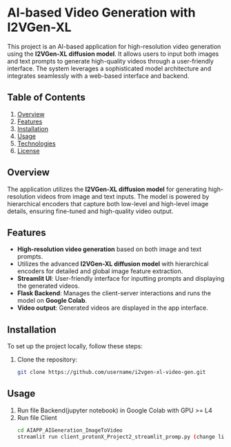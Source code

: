 # AI-based Video Generation with I2VGen-XL

This project is an AI-based application for high-resolution video generation using the **I2VGen-XL diffusion model**. It allows users to input both images and text prompts to generate high-quality videos through a user-friendly interface. The system leverages a sophisticated model architecture and integrates seamlessly with a web-based interface and backend.

## Table of Contents
1. [Overview](#overview)
2. [Features](#features)
3. [Installation](#installation)
4. [Usage](#usage)
5. [Technologies](#technologies)
6. [License](#license)

## Overview
The application utilizes the **I2VGen-XL diffusion model** for generating high-resolution videos from image and text inputs. The model is powered by hierarchical encoders that capture both low-level and high-level image details, ensuring fine-tuned and high-quality video output.

## Features
- **High-resolution video generation** based on both image and text prompts.
- Utilizes the advanced **I2VGen-XL diffusion model** with hierarchical encoders for detailed and global image feature extraction.
- **Streamlit UI**: User-friendly interface for inputting prompts and displaying the generated videos.
- **Flask Backend**: Manages the client-server interactions and runs the model on **Google Colab**.
- **Video output**: Generated videos are displayed in the app interface.

## Installation

To set up the project locally, follow these steps:
1. Clone the repository:
   ```bash
   git clone https://github.com/username/i2vgen-xl-video-gen.git

## Usage

1. Run file Backend(jupyter notebook) in Google Colab with GPU >= L4
2. Run file Client
   ```bash
   cd AIAPP_AIGeneration_ImageToVideo
   streamlit run client_protonX_Project2_streamlit_promp.py (change link Ngrok from output of backend file)
   
